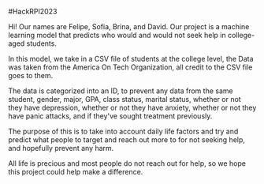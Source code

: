 #HackRPI2023

Hi! Our names are Felipe, Sofia, Brina, and David. Our project is a machine learning model that predicts who would and would not seek help in college-aged students.

In this model, we take in a CSV file of students at the college level, the Data was taken from the America On Tech Organization, all credit to the CSV file goes to them. 

The data is categorized into an ID, to prevent any data from the same student, gender, major, GPA, class status, marital status, whether or not they have depression, whether or not they have anxiety, whether or not they have panic attacks, and if they've sought treatment previously. 

The purpose of this is to take into account daily life factors and try and predict what people to target and reach out more to for not seeking help, and hopefully prevent any harm. 

All life is precious and most people do not reach out for help, so we hope this project could help make a difference. 
